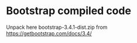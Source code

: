# Bootstrap compiled code
Unpack here bootstrap-3.4.1-dist.zip from https://getbootstrap.com/docs/3.4/